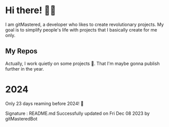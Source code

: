 
# Hi there! 🙋‍♂️
I am gitMastered, a developer who likes to create revolutionary projects.
My goal is to simplify people's life with projects that I basically create for me only.

## My Repos
Actually, I work quietly on some projects 👀. That I'm maybe gonna publish further in the year.

# 2024
Only 23 days reaming before 2024! 🙌

Signature : README.md Successfully updated on Fri Dec 08 2023 by gitMasteredBot


